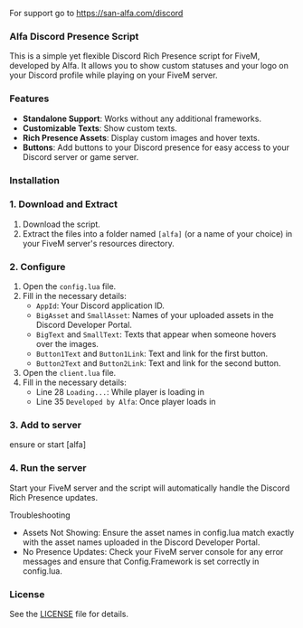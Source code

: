 For support go to https://san-alfa.com/discord

### Alfa Discord Presence Script ###

This is a simple yet flexible Discord Rich Presence script for FiveM, developed by Alfa. It allows you to show custom statuses and your logo on your Discord profile while playing on your FiveM server.

### Features ###

- **Standalone Support**: Works without any additional frameworks.
- **Customizable Texts**: Show custom texts.
- **Rich Presence Assets**: Display custom images and hover texts.
- **Buttons**: Add buttons to your Discord presence for easy access to your Discord server or game server.

### Installation ###

### 1. Download and Extract ###

1. Download the script.
2. Extract the files into a folder named `[alfa]` (or a name of your choice) in your FiveM server's resources directory.

### 2. Configure ###

1. Open the `config.lua` file.
2. Fill in the necessary details:
   - `AppId`: Your Discord application ID.
   - `BigAsset` and `SmallAsset`: Names of your uploaded assets in the Discord Developer Portal.
   - `BigText` and `SmallText`: Texts that appear when someone hovers over the images.
   - `Button1Text` and `Button1Link`: Text and link for the first button.
   - `Button2Text` and `Button2Link`: Text and link for the second button.
3. Open the `client.lua` file.
4. Fill in the necessary details:
   - Line 28 `Loading...`: While player is loading in
   - Line 35 `Developed by Alfa`: Once player loads in

### 3. Add to server ###
ensure or start [alfa]

### 4. Run the server ###
Start your FiveM server and the script will automatically handle the Discord Rich Presence updates.

Troubleshooting
   - Assets Not Showing: Ensure the asset names in config.lua match exactly with the asset names uploaded in the Discord Developer Portal.
   - No Presence Updates: Check your FiveM server console for any error messages and ensure that Config.Framework is set correctly in config.lua.
   
### License ###

See the [LICENSE](./LICENSE) file for details.
